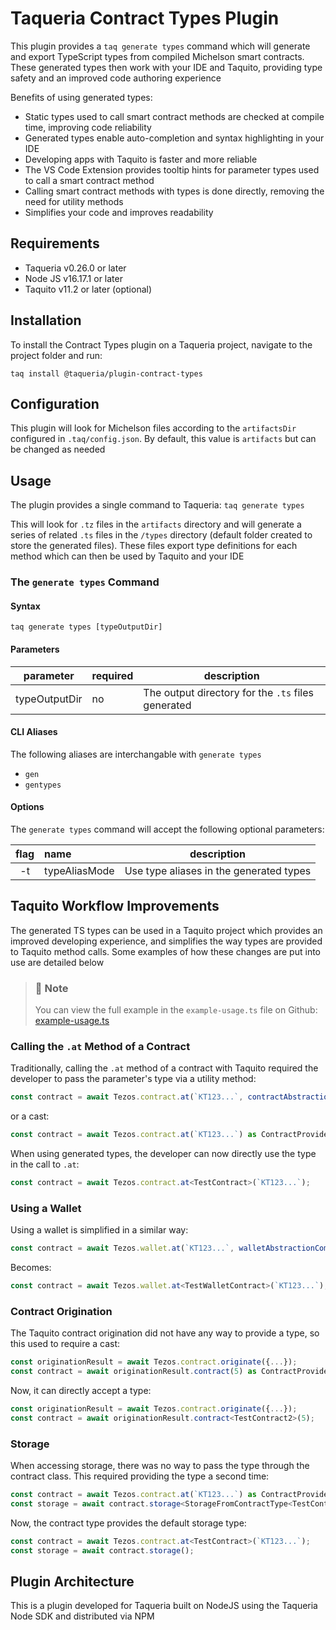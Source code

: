 # Taqueria Contract Types Plugin

This plugin provides a `taq generate types` command which will generate and export TypeScript types from compiled Michelson smart contracts. These generated types then work with your IDE and Taquito, providing type safety and an improved code authoring experience

Benefits of using generated types:
- Static types used to call smart contract methods are checked at compile time, improving code reliability
- Generated types enable auto-completion and syntax highlighting in your IDE
- Developing apps with Taquito is faster and more reliable
- The VS Code Extension provides tooltip hints for parameter types used to call a smart contract method
- Calling smart contract methods with types is done directly, removing the need for utility methods 
- Simplifies your code and improves readability

## Requirements

- Taqueria v0.26.0 or later
- Node JS v16.17.1 or later
- Taquito v11.2 or later (optional)

## Installation

To install the Contract Types plugin on a Taqueria project, navigate to the project folder and run:
```shell
taq install @taqueria/plugin-contract-types
```

## Configuration

This plugin will look for Michelson files according to the `artifactsDir` configured in `.taq/config.json`. By default, this value is `artifacts` but can be changed as needed

## Usage

The plugin provides a single command to Taqueria: `taq generate types`

This will look for `.tz` files in the `artifacts` directory and will generate a series of related `.ts` files in the `/types` directory (default folder created to store the generated files). These files export type definitions for each method which can then be used by Taquito and your IDE

### The `generate types` Command

#### Syntax
```shell
taq generate types [typeOutputDir]
```

#### Parameters

| parameter     |  required  | description                                        |       
|:-------------:|:-----------|----------------------------------------------------|
| typeOutputDir | no         | The output directory for the `.ts` files generated |

#### CLI Aliases

The following aliases are interchangable with `generate types`
- `gen`
- `gentypes`

#### Options

The `generate types` command will accept the following optional parameters:

| flag  |  name         | description                                  |       
|:-----:|:--------------|----------------------------------------------|
|  -t   | typeAliasMode | Use type aliases in the generated types      |
 

## Taquito Workflow Improvements

The generated TS types can be used in a Taquito project which provides an improved developing experience, and simplifies the way types are provided to Taquito method calls. Some examples of how these changes are put into use are detailed below  

> ### :page_with_curl: Note
> You can view the full example in the `example-usage.ts` file on Github: [example-usage.ts](https://github.com/ecadlabs/taqueria/blob/main/taqueria-plugin-contract-types/example/example-usage.ts)

### Calling the `.at` Method of a Contract

Traditionally, calling the `.at` method of a contract with Taquito required the developer to pass the parameter's type via a utility method:
```ts Utility Method
const contract = await Tezos.contract.at(`KT123...`, contractAbstractionComposer<TestContractType>());
```
or a cast:
```ts Cast
const contract = await Tezos.contract.at(`KT123...`) as ContractProviderFromContractType<TestContractType>;
```

When using generated types, the developer can now directly use the type in the call to `.at`:
```ts 
const contract = await Tezos.contract.at<TestContract>(`KT123...`);
```

### Using a Wallet

Using a wallet is simplified in a similar way:
```ts 
const contract = await Tezos.wallet.at(`KT123...`, walletAbstractionComposer<TestContractType>());
```

Becomes:
```ts 
const contract = await Tezos.wallet.at<TestWalletContract>(`KT123...`);
```

### Contract Origination

The Taquito contract origination did not have any way to provide a type, so this used to require a cast:
```ts
const originationResult = await Tezos.contract.originate({...});
const contract = await originationResult.contract(5) as ContractProviderFromContractType<TestContractType2>;
```

Now, it can directly accept a type:
```ts
const originationResult = await Tezos.contract.originate({...});
const contract = await originationResult.contract<TestContract2>(5);
```


### Storage

When accessing storage, there was no way to pass the type through the contract class. This required providing the type a second time:
```ts
const contract = await Tezos.contract.at(`KT123...`) as ContractProviderFromContractType<TestContractType>;
const storage = await contract.storage<StorageFromContractType<TestContractType>>();
```

Now, the contract type provides the default storage type:
```ts
const contract = await Tezos.contract.at<TestContract>(`KT123...`);
const storage = await contract.storage();
```

## Plugin Architecture

This is a plugin developed for Taqueria built on NodeJS using the Taqueria Node SDK and distributed via NPM